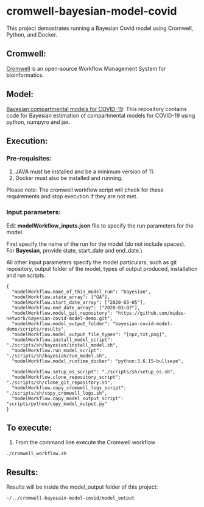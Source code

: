 # cromwell-bayesian-model-covid

This project demostrates running a Bayesian Covid model using Cromwell, Python, and Docker.

## Cromwell:
[Cromwell](https://github.com/broadinstitute/cromwell) is an open-source Workflow Management System for bioinformatics.

## Model:
[Bayesian compartmental models for COVID-19](https://github.com/midas-network/bayesian-covid-model-demo.git): This repository contains code for Bayesian estimation of compartmental models for COVID-19 using python, numpyro and jax.

## Execution:
### Pre-requisites:
 
 1. JAVA must be installed and be a minimum version of 11.
 2. Docker must also be installed and running.

Please note: The cromwell workflow script will check for these requirements and stop execution if they are not met.


### Input parameters:
 
 Edit **modelWorkflow_inputs.json** file to specify the run parameters for the model.

 First specify the name of the run for the model (do not include spaces).\
 For **Bayesian**, provide state, start_date and end_date.\

 All other input parameters specify the model particulars, such as git repository, output folder of the model, types of output produced, installation and  run scripts.

~~~
{
  "modelWorkflow.name_of_this_model_run": "bayesian",
  "modelWorkflow.state_array": ["GA"],
  "modelWorkflow.start_date_array": ["2020-03-05"],
  "modelWorkflow.end_date_array": ["2020-03-07"],
  "modelWorkflow.model_git_repository": "https://github.com/midas-network/bayesian-covid-model-demo.git",
  "modelWorkflow.model_output_folder": "bayesian-covid-model-demo/scripts/results",
  "modelWorkflow.model_output_file_types": "[npz,txt,png]",
  "modelWorkflow.install_model_script": "./scripts/sh/bayesian/install_model.sh",
  "modelWorkflow.run_model_script": "./scripts/sh/bayesian/run_model.sh",
  "modelWorkflow.model_runtime_docker": "python:3.6.15-bullseye",

  "modelWorkflow.setup_os_script": "./scripts/sh/setup_os.sh",
  "modelWorkflow.clone_repository_script": "./scripts/sh/clone_git_repository.sh",
  "modelWorkflow.copy_cromwell_logs_script": "./scripts/sh/copy_cromwell_logs.sh",
  "modelWorkflow.copy_model_output_script": "scripts/python/copy_model_output.py"
}
~~~

## To execute:
 
 1. From the command line execute the Cromwell workflow
~~~
./cromwell_workflow.sh
~~~


## Results:

Results will be inside the model_output folder of this project:
~~~
~/../cromwell-bayesain-model-covid/model_output
~~~

